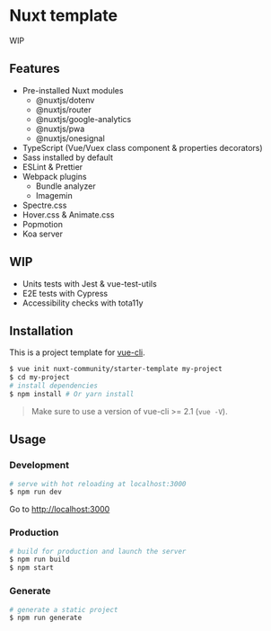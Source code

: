 # Nuxt template

WIP

## Features

* Pre-installed Nuxt modules
  * @nuxtjs/dotenv
  * @nuxtjs/router
  * @nuxtjs/google-analytics
  * @nuxtjs/pwa
  * @nuxtjs/onesignal
* TypeScript (Vue/Vuex class component & properties decorators)
* Sass installed by default
* ESLint & Prettier
* Webpack plugins
  * Bundle analyzer
  * Imagemin
* Spectre.css
* Hover.css & Animate.css
* Popmotion
* Koa server

## WIP

* Units tests with Jest & vue-test-utils
* E2E tests with Cypress
* Accessibility checks with tota11y

## Installation

This is a project template for [vue-cli](https://github.com/vuejs/vue-cli).

```bash
$ vue init nuxt-community/starter-template my-project  
$ cd my-project
# install dependencies
$ npm install # Or yarn install
```

> Make sure to use a version of vue-cli >= 2.1 (`vue -V`).

## Usage

### Development

```bash
# serve with hot reloading at localhost:3000
$ npm run dev
```

Go to [http://localhost:3000](http://localhost:3000)

### Production

```bash
# build for production and launch the server
$ npm run build
$ npm start
```

### Generate

```bash
# generate a static project
$ npm run generate
```
